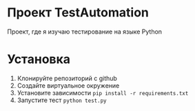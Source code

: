 # Проект TestAutomation

Проект, где я изучаю тестирование на языке Python

# Установка

1. Клонируйте репозиторий с github
2. Создайте виртуальное окружение
3. Установите зависимости `pip install -r requirements.txt`
4. Запустите тест `python test.py`
